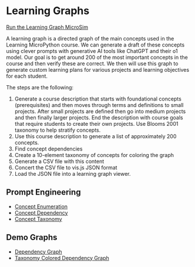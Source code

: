 # Learning Graphs

[Run the Learning Graph MicroSim](./graph-viewer.html)

A learning graph is a directed graph of the 
main concepts used in the Learning MicroPython
course.  We can generate a draft of these
concepts using clever prompts with generative
AI tools like ChatGPT and their o1 model.  Our
goal is to get around 200 of the most important
concepts in the course and then verify these
are correct.  We then will use this graph to
generate custom learning plans for various projects
and learning objectives for each student. 

The steps are the following:

1. Generate a course description that starts with foundational concepts (prerequisites)
and then moves through terms and definitions to small projects.  After small
projects are defined then go into medium projects and then finally larger projects.
End the description with course goals that require students to create their own projects.
Use Blooms 2001 taxonomy to help stratify concepts.
2. Use this course description to generate a list of approximately 200 concepts.
3. Find concept dependencies
4. Create a 10-element taxonomy of concepts for coloring the graph
5. Generate a CSV file with this content
6. Concert the CSV file to vis.js JSON format
7. Load the JSON file into a learning graph viewer.


## Prompt Engineering

* [Concept Enumeration](concept-enumeration.md)
* [Concept Dependency](concept-dependency.md)
* [Concept Taxonomy](concept-taxonomy.md)

## Demo Graphs

* [Dependency Graph](./graph/dep-graph.html)
* [Taxonomy Colored Dependency Graph](./graph/category-colors.html)
